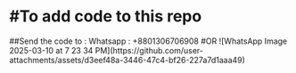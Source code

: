 <h1>#To add code to this repo</h1>
##Send the code to : Whatsapp : +8801306706908
#OR 
 ![WhatsApp Image 2025-03-10 at 7 23 34 PM](https://github.com/user-attachments/assets/d3eef48a-3446-47c4-bf26-227a7d1aaa49)
